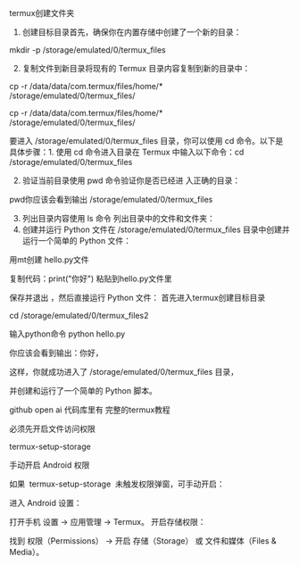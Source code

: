 termux创建文件夹

1. 创建目标目录首先，确保你在内置存储中创建了一个新的目录：





mkdir -p /storage/emulated/0/termux_files


2. 复制文件到新目录将现有的 Termux 目录内容复制到新的目录中：

cp -r /data/data/com.termux/files/home/* /storage/emulated/0/termux_files/


cp -r /data/data/com.termux/files/home/* /storage/emulated/0/termux_files/



要进入 /storage/emulated/0/termux_files 目录，你可以使用 cd 命令。以下是具体步骤：1. 使用 cd 命令进入目录在 Termux 中输入以下命令：cd /storage/emulated/0/termux_files

2. 验证当前目录使用 
pwd 命令验证你是否已经进
入正确的目录：

pwd你应该会看到输出
/storage/emulated/0/termux_files

3. 列出目录内容使用 
ls 命令
列出目录中的文件和文件夹：
4. 创建并运行 Python 文件在 
/storage/emulated/0/termux_files 目录中创建并运行一个简单的 Python 文件：

用mt创建 hello.py文件

复制代码：print("你好")
粘贴到hello.py文件里

保存并退出 ，然后直接运行 Python 文件：
首先进入termux创建目标目录

cd /storage/emulated/0/termux_files2

输入python命令
python hello.py


你应该会看到输出：你好，
  
  这样，你就成功进入了 /storage/emulated/0/termux_files 目录，
  
  并创建和运行了一个简单的 Python 脚本。



 github      open ai  代码库里有  完整的termux教程


必须先开启文件访问权限


termux-setup-storage
  

手动开启 Android 权限

如果  termux-setup-storage  未触发权限弹窗，可手动开启：

进入 Android 设置：

打开手机 设置 → 应用管理 → Termux。
开启存储权限：

找到 权限（Permissions） → 开启 存储（Storage） 或 文件和媒体（Files & Media）。








  
